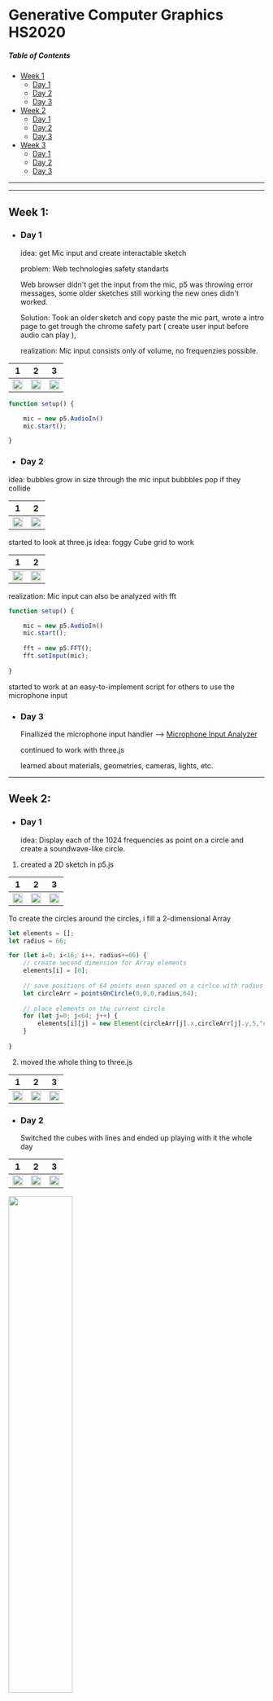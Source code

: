 <h1>Generative Computer Graphics HS2020</h1>

##### Table of Contents
- [Week 1](#week-1)
  - [Day 1](#day-1)
  - [Day 2](#day-2)
  - [Day 3](#day-3)
- [Week 2](#week-2)
  - [Day 1](#day-1-1)
  - [Day 2](#day-2-1)
  - [Day 3](#day-3-1)
- [Week 3](#week-3)
  - [Day 1](#day-1-2)
  - [Day 2](#day-2-2)
  - [Day 3](#day-3-2)
  
---
---


## Week 1:
  - ### Day 1
  
  
      idea: 
      get Mic input and create interactable sketch

      problem: 
      Web technologies safety standarts

      Web browser didn't get the input from the mic, p5 was throwing error messages, some older sketches still working the new ones didn't worked.

      Solution:
      Took an older sketch and copy paste the mic part, 
      wrote a intro page to get trough the chrome safety part
      ( create user input before audio can play ), 

      realization:
      Mic input consists only of volume, no frequenzies possible.

1 | 2 | 3
------------ | ------------ | -------------
<img src="https://github.com/twistedPan/genCom/blob/master/pictures/week1.1%20randomBubbles%20(1).png" width="100%"> | <img src="https://github.com/twistedPan/genCom/blob/master/pictures/week1.1%20randomBubbles%20(2).png" width="100%"> | <img src="https://github.com/twistedPan/genCom/blob/master/pictures/week1.1%20randomBubbles%20(3).png" width="100%">

```javascript
function setup() {

    mic = new p5.AudioIn()
    mic.start();

}
```




  - ### Day 2
  
  
  idea:
  bubbles grow in size through the mic input
  bubbbles pop if they collide

1 | 2
------------ | ------------
<img src="https://github.com/twistedPan/genCom/blob/master/pictures/week1.2%20poppingBubbles%20(1).png" width="100%"> | <img src="https://github.com/twistedPan/genCom/blob/master/pictures/week1.2%20poppingBubbles%20(2).png" width="100%">



  started to look at three.js
  idea: foggy Cube grid to work  

  
1 | 2
------------ | ------------
<img src="https://github.com/twistedPan/genCom/blob/master/pictures/week1.3%20startWithThreejs%20(1).png" width="100%"> | <img src="https://github.com/twistedPan/genCom/blob/master/pictures/week1.3%20startWithThreejs%20(2).png" width="100%">



  realization:
  Mic input can also be analyzed with fft

```javascript
function setup() {

    mic = new p5.AudioIn()
    mic.start();
    
    fft = new p5.FFT();
    fft.setInput(mic);
    
}
```

  started to work at an easy-to-implement script for others to use the microphone input



  - ### Day 3
  
    Finallized the microphone input handler --> [Microphone Input Analyzer](https://github.com/twistedPan/p5_microphone_input_analyzer "GitHub Link")
    
    continued to work with three.js

    learned about materials, geometries, cameras, lights, etc.











---


## Week 2:



  - ### Day 1


      idea: Display each of the 1024 frequencies as point on a circle and create a soundwave-like circle.


  1. created a 2D sketch in p5.js 

1 | 2 | 3
------------ | ------------ | -------------
<img src="https://github.com/twistedPan/genCom/blob/master/pictures/Week2.1%20prototype2D%20(1).png" width="100%"> | <img src="https://github.com/twistedPan/genCom/blob/master/pictures/Week2.1%20prototype2D%20(3).png" width="100%"> | <img src="https://github.com/twistedPan/genCom/blob/master/pictures/Week2.1%20prototype2D%20(2).png" width="100%">

To create the circles around the circles, i fill a 2-dimensional Array 
```javascript
let elements = [];
let radius = 66;

for (let i=0; i<16; i++, radius+=66) {
    // create second dimension for Array elements
    elements[i] = [0];
    
    // save positions of 64 points even spaced on a cirlce with radius 'radius'
    let circleArr = pointsOnCircle(0,0,0,radius,64);
    
    // place elements on the current circle 
    for (let j=0; j<64; j++) {
        elements[i][j] = new Element(circleArr[j].x,circleArr[j].y,5,"circle")
    }   
    
}
```


  2. moved the whole thing to three.js

1 | 2 | 3
------------ | ------------ | -------------
<img src="https://github.com/twistedPan/genCom/blob/master/pictures/Week2.2%20protoMovedToThreejs%20(1).png" width="100%"> | <img src="https://github.com/twistedPan/genCom/blob/master/pictures/Week2.2%20protoMovedToThreejs%20(2).png" width="100%"> | <img src="https://github.com/twistedPan/genCom/blob/master/pictures/Week2.2%20protoMovedToThreejs%20(3).png" width="100%">






  
  - ### Day 2


      Switched the cubes with lines and ended up playing with it the whole day
    
1 | 2 | 3
------------ | ------------ | -------------
<img src="https://github.com/twistedPan/genCom/blob/master/pictures/Week2.3%20linesNoCubes%20(1).png" width="100%"> | <img src="https://github.com/twistedPan/genCom/blob/master/pictures/Week2.3%20linesNoCubes%20(3).png" width="100%"> | <img src="https://github.com/twistedPan/genCom/blob/master/pictures/Week2.3%20linesNoCubes%20(4).png" width="100%">

<img src="https://github.com/twistedPan/genCom/blob/master/pictures/Week2.3%20linesNoCubes%20(1).gif" width="50%">



    deactivated the canvas refresh mode 

1 | 2 | 3
------------ | ------------ | -------------
<img src="https://github.com/twistedPan/genCom/blob/master/pictures/Week2.4%20noCanRefresh%20(2).png" width="100%"> | <img src="https://github.com/twistedPan/genCom/blob/master/pictures/Week2.4%20noCanRefresh%20(3).png" width="100%"> | <img src="https://github.com/twistedPan/genCom/blob/master/pictures/Week2.4%20noCanRefresh%20(4).png" width="100%">

<img src="https://github.com/twistedPan/genCom/blob/master/pictures/Week2.4%20noCanRefresh%20(1).gif" width="50%">


  
  - ### Day 3


    Spend the day trying to rearrange the blocks to have a progressive amount from center to end (hangover)
    Did it after 3 hours

    Calculating new positioning for cubes:

          old 16 * 64 / 64 . 64 . 64 . 64 . 64 . 64 .... 1024

          new
          8 . 12 . 16 . 24 . 32 . 333 . 64 . 96 . 128 . 192 . 333 . 384 ....	no

          8 . 16 . 24 . 32 . 40 . 333 . 54 . 62 . 68 . 74 . 82 . 90 . 98 . 106 ...  no

          6 . 12 . 18 . 24 . 30 . 36 . 42 . 333 . 54 . 60 . . . . . 106 = 1024 ok
    
    
1 | 2 | 3
------------ | ------------ | -------------
<img src="https://github.com/twistedPan/genCom/blob/master/pictures/Week2.5%20sortedSectors%20(1).png" width="100%"> | <img src="https://github.com/twistedPan/genCom/blob/master/pictures/Week2.5%20sortedSectors%20(2).png" width="100%"> | <img src="https://github.com/twistedPan/genCom/blob/master/pictures/Week2.5%20sortedSectors%20(3).png" width="100%">


  Realisation:
    Math is even harder if you've a hangover.


---


## Week 3:



  - ### Day 1






  - ### Day 2







  - ### Day 3








